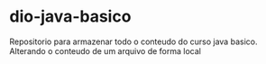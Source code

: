 # dio-java-basico
Repositorio para armazenar todo o conteudo do curso java basico.
Alterando o conteudo de um arquivo de forma local
